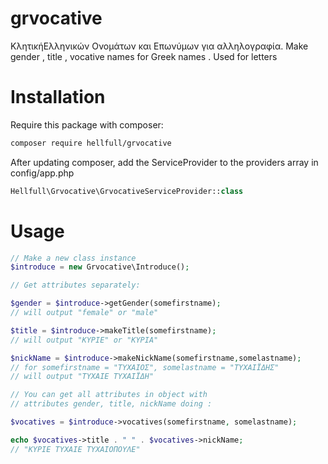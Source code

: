 # grvocative
ΚλητικήΕλληνικών Ονομάτων και Επωνύμων για αλληλογραφία. 
Make gender , title , vocative names for Greek names . Used for letters

# Installation

Require this package with composer:

```bash
composer require hellfull/grvocative
```
After updating composer, add the ServiceProvider to the providers array in config/app.php
```php
Hellfull\Grvocative\GrvocativeServiceProvider::class
```

# Usage
```php
// Make a new class instance
$introduce = new Grvocative\Introduce();

// Get attributes separately:

$gender = $introduce->getGender(somefirstname);
// will output "female" or "male"

$title = $introduce->makeTitle(somefirstname);
// will output "ΚΥΡΙΕ" or "ΚΥΡΙΑ"

$nickName = $introduce->makeNickName(somefirstname,somelastname);
// for somefirstname = "ΤΥΧΑΙΟΣ", somelastname = "ΤΥΧΑΙΪΔΗΣ"  
// will output "TYXAIE ΤΥΧΑΙΪΔΗ"

// You can get all attributes in object with
// attributes gender, title, nickName doing :

$vocatives = $introduce->vocatives(somefirstname, somelastname);

echo $vocatives->title . " " . $vocatives->nickName;
// "ΚΥΡΙΕ ΤΥΧΑΙΕ ΤΥΧΑΙΟΠΟΥΛΕ"
```
